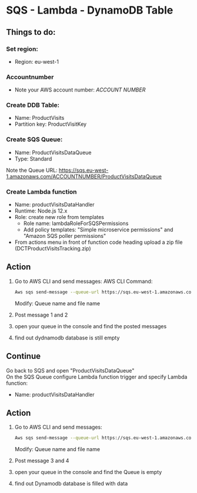 # SQS - Lambda - DynamoDB Table

## Things to do:

### Set region:  
+ Region: eu-west-1

### Accountnumber
+ Note your AWS account number: _ACCOUNT NUMBER_

### Create DDB Table:  
+ Name: ProductVisits  
+ Partition key: ProductVisitKey

### Create SQS Queue:  
+ Name: ProductVisitsDataQueue  
+ Type: Standard

Note the Queue URL: https://sqs.eu-west-1.amazonaws.com/ACCOUNTNUMBER/ProductVisitsDataQueue

### Create Lambda function  
+ Name: productVisitsDataHandler  
+ Runtime: Node.js 12.x  
+ Role: create new role from templates  
   - Role name: lambdaRoleForSQSPermissions  
   - Add policy templates: "Simple microservice permissions" and "Amazon SQS poller permissions"  
+ From actions menu in front of function code heading upload a zip file (DCTProductVisitsTracking.zip)

## Action

1. Go to AWS CLI and send messages:
   AWS CLI Command:
   ```bash
   Aws sqs send-message --queue-url https://sqs.eu-west-1.amazonaws.com/ACCOUNT NUMBER/ProductVisitsDataQueue --message-body file://message-body-1.json
   ```  
   Modify: Queue name and file name
   
2. Post message 1 and 2
3. open your queue in the console and find the posted messages
4. find out dydnamodb database is still empty

## Continue

Go back to SQS and open "ProductVisitsDataQueue"  
On the SQS Queue configure Lambda function trigger and specify Lambda function:  
+ Name: productVisitsDataHandler

## Action

1. Go to AWS CLI and send messages:
   ```bash
   Aws sqs send-message --queue-url https://sqs.eu-west-1.amazonaws.com/ACCOUNT NUMBER/ProductVisitsDataQueue --message-body file://message-body-3.json
   ```  
   Modify: Queue name and file name

2. Post message 3 and 4
3. open your queue in the console and find the Queue is empty
4. find out Dynamodb database is filled with data
